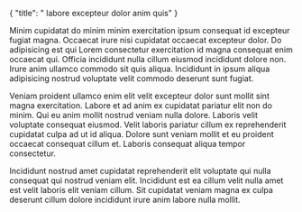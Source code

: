 {
  "title": " labore excepteur dolor anim quis"
}

Minim cupidatat do minim minim exercitation ipsum consequat id excepteur fugiat magna. Occaecat irure nisi cupidatat occaecat excepteur dolor. Do adipisicing est qui Lorem consectetur exercitation id magna consequat enim occaecat qui. Officia incididunt nulla cillum eiusmod incididunt dolore non. Irure anim ullamco commodo sit quis aliqua. Incididunt in ipsum aliqua adipisicing nostrud voluptate velit commodo deserunt sunt fugiat.

Veniam proident ullamco enim elit velit excepteur dolor sunt mollit sint magna exercitation. Labore et ad anim ex cupidatat pariatur elit non do minim. Qui eu anim mollit nostrud veniam nulla dolore. Laboris velit voluptate consequat eiusmod. Velit laboris pariatur cillum ex reprehenderit cupidatat culpa ad ut id aliqua. Dolore sunt veniam mollit et eu proident occaecat consequat cillum et. Laboris consequat aliqua tempor consectetur.

Incididunt nostrud amet cupidatat reprehenderit elit voluptate qui nulla consequat qui nostrud veniam elit. Incididunt est ea cillum velit nulla amet est velit laboris elit veniam cillum. Sit cupidatat veniam magna ex culpa deserunt cillum dolore incididunt irure anim labore nulla mollit.